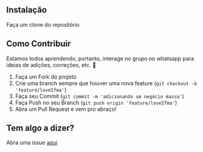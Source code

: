 ## Instalação

Faça um clone do repositório

## Como Contribuir

Estamos todos aprendendo, portanto, interage no grupo no whatsapp para ideias de adições, correções, etc. :purple_heart:

1. Faça um Fork do projeto
2. Crie uma branch sempre que houver uma nova feature (```git checkout -b 'feature/loveIfma'```)
3. Faça seu Commit (```git commit -m 'adicionando um negócio massa'```)
4. Faça Push no seu Branch (```git push origin 'feature/loveIfma'```)
5. Abra um Pull Request e vem pro abraço!

## Tem algo a dizer? 
Abra uma issue [aqui](https://github.com/EmmanoelCoutinho/Site-Cifras/issues)